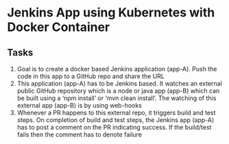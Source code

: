  # Jenkins App using  Kubernetes with Docker Container

## Tasks

1. Goal is to create a docker based Jenkins application (app-A). Push the code in this app to a GitHub repo and share the URL
2. This application (app-A) has to be Jenkins based. It watches an external public GitHub repository which is a node or java app (app-B) which can be built using a ‘npm install’ or ‘mvn clean install’. The watching of this external app (app-B) is by using web-hooks
3. Whenever a PR happens to this external repo, it triggers build and test steps. On completion of build and test steps, the Jenkins app (app-A) has to post a comment on the PR indicating success. If the build/test fails then the comment has to denote failure

